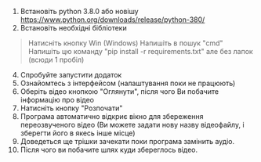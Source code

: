 1. Встановіть python 3.8.0 або новішу https://www.python.org/downloads/release/python-380/
2. Встановіть необхідні бібліотеки
  > Натисніть кнопку Win (Windows)
  > Напишіть в пошук "cmd"
  > Напишіть цю команду "pip install -r requirements.txt" але без лапок (всюди 1 пробіл)
4. Спробуйте запустити додаток
5. Ознайомтесь з інтерфейсом (налаштування поки не працюють)
6. Оберіть відео кнопкою "Оглянути", після чого Ви побачите інформацію про відео
7. Натисніть кнопку "Розпочати"
8. Програма автоматично відкриє вікно для збереження переозвученого відео 
(Ви можете задати нову назву відеофайлу, і зберегти його в якесь інше місце)
9. Доведеться ще трішки зачекати поки програма замінить аудіо.
10. Після чого ви побачите шлях куди збереглось відео.
